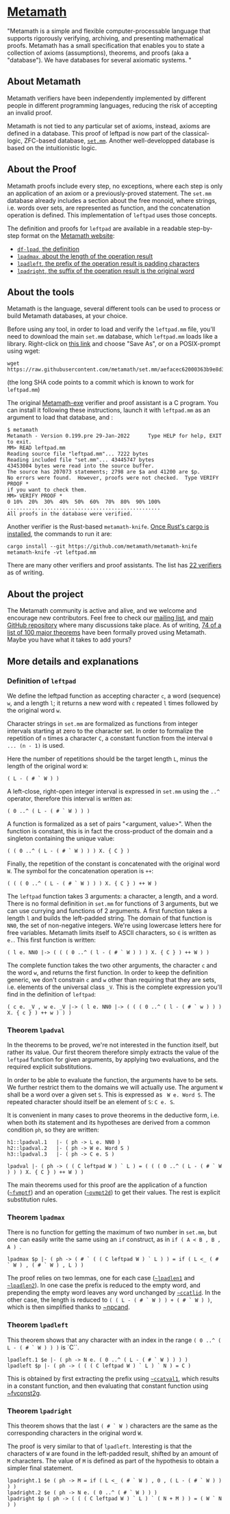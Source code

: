 # [Metamath](http://us.metamath.org/)

"Metamath is a simple and flexible computer-processable language that supports rigorously verifying, archiving, and presenting mathematical proofs. Metamath has a small specification that enables you to state a collection of axioms (assumptions), theorems, and proofs (aka a "database"). We have databases for several axiomatic systems. "

## About Metamath

Metamath verifiers have been independently implemented by different people in different programming languages, reducing the risk of accepting an invalid proof.

Metamath is not tied to any particular set of axioms, instead, axioms are defined in a database.
This proof of leftpad is now part of the classical-logic, ZFC-based database, [`set.mm`](https://us.metamath.org/mpeuni/mmset.html). Another well-developped database is based on the intuitionistic logic.

## About the Proof

Metamath proofs include every step, no exceptions, where each step is only an application of an axiom or a previously-proved statement. 
The `set.mm` database already includes a section about the free monoid, where strings, i.e. words over sets, are represented as function, and the concatenation operation is defined. This implementation of `leftpad` uses those concepts.

The definition and proofs for `leftpad` are available in a readable step-by-step format on the [Metamath website](http://us.metamath.org/):
- [`df-lpad`, the definition](https://us.metamath.org/mpeuni/df-lpad.html)
- [`lpadmax`, about the length of the operation result](https://us.metamath.org/mpeuni/lpadmax.html)
- [`lpadleft`, the prefix of the operation result is padding characters](https://us.metamath.org/mpeuni/lpadleft.html)
- [`lpadright`, the suffix of the operation result is the original word](https://us.metamath.org/mpeuni/lpadright.html)

## About the tools

Metamath is the language, several different tools can be used to process or build Metamath databases, at your choice. 

Before using any tool, in order to load and verify the `leftpad.mm` file, you'll need to download the main `set.mm` database, which `leftpad.mm` loads like a library. Right-click on [this link](https://raw.githubusercontent.com/metamath/set.mm/aefacec62000363b9e8d3b3c4113d52a419fb7aa/set.mm) and choose "Save As", or on a POSIX-prompt using wget:
```
wget https://raw.githubusercontent.com/metamath/set.mm/aefacec62000363b9e8d3b3c4113d52a419fb7aa/set.mm
```
(the long SHA code points to a commit which is known to work for `leftpad.mm`)

The original [Metamath-exe](https://github.com/metamath/metamath-exe) verifier and proof assistant is a C program. You can install it following these instructions, launch it with `leftpad.mm` as an argument to load that database, and :
```
$ metamath
Metamath - Version 0.199.pre 29-Jan-2022      Type HELP for help, EXIT to exit.
MM> READ leftpad.mm
Reading source file "leftpad.mm"... 7222 bytes
Reading included file "set.mm"... 43445747 bytes
43453004 bytes were read into the source buffer.
The source has 207073 statements; 2798 are $a and 41200 are $p.
No errors were found.  However, proofs were not checked.  Type VERIFY PROOF *
if you want to check them.
MM> VERIFY PROOF *
0 10%  20%  30%  40%  50%  60%  70%  80%  90% 100%
..................................................
All proofs in the database were verified.
```


Another verifier is the Rust-based `metamath-knife`. [Once Rust's cargo is installed](https://doc.rust-lang.org/cargo/getting-started/installation.html), the commands to run it are:
```
cargo install --git https://github.com/metamath/metamath-knife 
metamath-knife -vt leftpad.mm 
```

There are many other verifiers and proof assistants. The list has [22 verifiers](https://us.metamath.org/other.html#verifiers) as of writing.

## About the project

The Metamath community is active and alive, and we welcome and encourage new contributors. Feel free to check our [mailing list](https://groups.google.com/g/metamath), and [main GitHub repository](https://github.com/metamath/set.mm) where many discussions take place. As of writing, [74 of a list of 100 major theorems](https://us.metamath.org/mm_100.html) have been formally proved using Metamath. Maybe you have what it takes to add yours?

## More details and explanations

### Definition of `leftpad`
We define the leftpad function as accepting character `c`, a word (sequence) `w`, and a length `l`; it returns a new word with `c` repeated `l` times followed by the original word `w`.

Character strings in `set.mm` are formalized as functions from integer intervals starting at zero to the character set.
In order to formalize the repetition of `n` times a character `C`, a constant function from the interval `0 ... (n - 1)` is used.

Here the number of repetitions should be the target length `L`, minus the length of the original word `W`:
```
( L - ( # ` W ) )
```

A left-close, right-open integer interval is expressed in `set.mm` using the `..^` operator, therefore this interval is written as:
```
( 0 ..^ ( L - ( # ` W ) ) )
```

A function is formalized as a set of pairs "<argument, value>".  When the function is constant, this is in fact the cross-product of the domain and a singleton containing the unique value:
```
( ( 0 ..^ ( L - ( # ` W ) ) ) X. { C } )
```

Finally, the repetition of the constant is concatenated with the original word ` W `. The symbol for the concatenation operation is `++`:
```
( ( ( 0 ..^ ( L - ( # ` W ) ) ) X. { C } ) ++ W )
```

The `leftpad` function takes 3 arguments: a character, a length, and a word. There is no formal definition in `set.mm` for functions of 3 arguments, but we can use currying and functions of 2 arguments.
A first function takes a length `l` and builds the left-padded string. The domain of that function is `NN0`, the set of non-negative integers. We're using lowercase letters here for free variables. Metamath limits itself to ASCII characters, so `∈` is written as `e.`.  This first function is written:
```
( l e. NN0 |-> ( ( ( 0 ..^ ( l - ( # ` W ) ) ) X. { C } ) ++ W ) )
```

The complete function takes the two other arguments, the character `c` and the word `w`, and returns the first function. In order to keep the definition generic, we don't constrain `c` and `w` other than requiring that they are sets, i.e. elements of the universal class `_V`. This is the complete expression you'll find in the definition of `leftpad`:
```
( c e. _V , w e. _V |-> ( l e. NN0 |-> ( ( ( 0 ..^ ( l - ( # ` w ) ) ) X. { c } ) ++ w ) ) )
```

### Theorem `lpadval`
In the theorems to be proved, we're not interested in the function itself, but rather its value. Our first theorem therefore simply extracts the value of the `leftpad` function for given arguments, by applying two evaluations, and the required explicit substitutions.

In order to be able to evaluate the function, the arguments have to be sets. We further restrict them to the domains we will actually use. The argument `W` shall be a word over a given set `S`. This is expressed as ` W e. Word S`. The repeated character should itself be an element of `S`: `C e. S`.

It is convenient in many cases to prove theorems in the deductive form, i.e. when both its statement and its hypotheses are derived from a common condition `ph`, so they are written:
```
h1::lpadval.1   |- ( ph -> L e. NN0 )
h2::lpadval.2   |- ( ph -> W e. Word S )
h3::lpadval.3   |- ( ph -> C e. S )

lpadval |- ( ph -> ( ( C leftpad W ) ` L ) = ( ( ( 0 ..^ ( L - ( # ` W ) ) ) X. { C } ) ++ W ) )
```

The main theorems used for this proof are the application of a function ([`~fvmptf`](https://us.metamath.org/mpeuni/fvmptd.html)) and an operation ([`~ovmpt2d`](https://us.metamath.org/mpeuni/ovmpt2d.html)) to get their values. The rest is explicit substitution rules.

### Theorem `lpadmax`

There is no function for getting the maximum of two number in `set.mm`, but one can easily write the same using an `if` construct, as in `if ( A < B , B , A ) `.
```
lpadmax $p |- ( ph -> ( # ` ( ( C leftpad W ) ` L ) ) = if ( L <_ ( # ` W ) , ( # ` W ) , L ) )
```
The proof relies on two lemmas, one for each case ([`~lpadlen1`](https://us.metamath.org/mpeuni/lpadlen1.html) and [`~lpadlen2`](https://us.metamath.org/mpeuni/lpadlen2.html)). In one case the prefix is reduced to the empty word, and prepending the empty word leaves any word unchanged by [`~ccatlid`](https://us.metamath.org/mpeuni/ccatlid.html). In the other case, the length is reduced to ``( ( L - ( # ` W ) ) + ( # ` W ) )``, which is then simplified thanks to [~npcand](https://us.metamath.org/mpeuni/npcand.html).

### Theorem `lpadleft`

This theorem shows that any character with an index in the range ``( 0 ..^ ( L - ( # ` W ) ) )`` is `C``.
```
lpadleft.1 $e |- ( ph -> N e. ( 0 ..^ ( L - ( # ` W ) ) ) )
lpadleft $p |- ( ph -> ( ( ( C leftpad W ) ` L ) ` N ) = C )
```
This is obtained by first extracting the prefix using [`~ccatval1`](https://us.metamath.org/mpeuni/ccatval1.html), which results in a constant function, and then evaluating that constant function using [~fvconst2g](https://us.metamath.org/mpeuni/fvconst2g.html).

### Theorem `lpadright`
This theorem shows that the last ``( # ` W )`` characters are the same as the corresponding characters in the original word `W`.

The proof is very similar to that of `lpadleft`. Interesting is that the characters of `W` are found in the left-padded result, shifted by an amount of `M` characters. The value of `M` is defined as part of the hypothesis to obtain a simpler final statement.
```
lpadright.1 $e ( ph -> M = if ( L <_ ( # ` W ) , 0 , ( L - ( # ` W ) ) ) )
lpadright.2 $e ( ph -> N e. ( 0 ..^ ( # ` W ) ) )
lpadright $p ( ph -> ( ( ( C leftpad W ) ` L ) ` ( N + M ) ) = ( W ` N ) )
```
